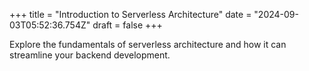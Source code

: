 +++
title = "Introduction to Serverless Architecture"
date = "2024-09-03T05:52:36.754Z"
draft = false
+++

  Explore the fundamentals of serverless architecture and how it can streamline your backend development.
        